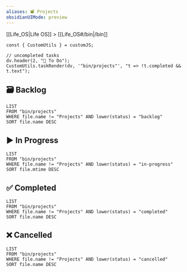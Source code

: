 ```yaml
---
aliases: 📽️ Projects
obsidianUIMode: preview
---
```


[[Life_OS|Life OS]] > [[Life_OS#/bin|/bin]]

<!-- Projects: Projects accomplish goals & have a polished product as the end result. The project template is generated when you create a new note from this page. -->

```dataviewjs
const { CustomUtils } = customJS;

// uncompleted tasks
dv.header(2, "🔄 To Do");
CustomUtils.taskRender(dv, '"bin/projects"', "t => !t.completed && t.text");
```

## 🗃️ Backlog

<!-- Backlog: Lists projects in backlog with most recent at the top. -->

```dataview
LIST
FROM "bin/projects"
WHERE file.name != "Projects" AND lower(status) = "backlog"
SORT file.name DESC
```

## ▶️ In Progress

```dataview
LIST
FROM "bin/projects"
WHERE file.name != "Projects" AND lower(status) = "in-progress"
SORT file.mtime DESC
```

## ✅ Completed

```dataview
LIST
FROM "bin/projects"
WHERE file.name != "Projects" AND lower(status) = "completed"
SORT file.name DESC
```

## ❌ Cancelled

```dataview
LIST
FROM "bin/projects"
WHERE file.name != "Projects" AND lower(status) = "cancelled"
SORT file.name DESC
```
